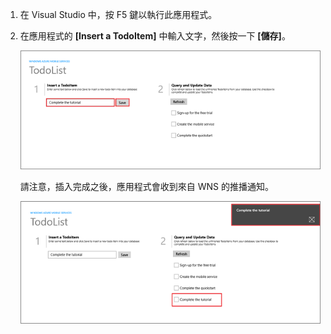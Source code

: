 
1. 在 Visual Studio 中，按 F5 鍵以執行此應用程式。

2. 在應用程式的 **[Insert a TodoItem]** 中輸入文字，然後按一下 **[儲存]**。

   	![](./media/mobile-services-windows-store-test-push/mobile-quickstart-push1.png)

   	請注意，插入完成之後，應用程式會收到來自 WNS 的推播通知。

   	![](./media/mobile-services-windows-store-test-push/mobile-quickstart-push2.png)

<!--HONumber=42-->
